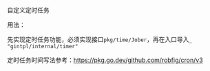 自定义定时任务

用法：

先实现定时任务功能，必须实现接口`pkg/time/Jober`，再在入口导入`_ "gintpl/internal/timer"`

定时任务时间写法参考：https://pkg.go.dev/github.com/robfig/cron/v3